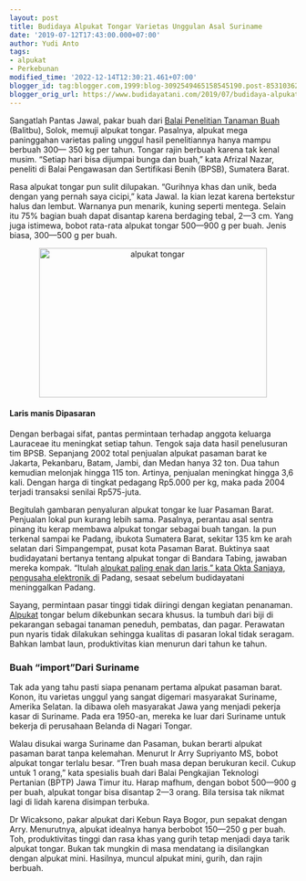 ```yaml
---
layout: post
title: Budidaya Alpukat Tongar Varietas Unggulan Asal Suriname
date: '2019-07-12T17:43:00.000+07:00'
author: Yudi Anto
tags:
- alpukat
- Perkebunan
modified_time: '2022-12-14T12:30:21.461+07:00'
blogger_id: tag:blogger.com,1999:blog-3092549465158545190.post-8531036205853952823
blogger_orig_url: https://www.budidayatani.com/2019/07/budidaya-alpukat-tongar-varietas.html
---
```


<p>Sangatlah Pantas Jawal, pakar buah dari <a href="http://balitbu.litbang.pertanian.go.id/index.php/hasil-penelitian-mainmenu-46/1006-alpukat-tongar-alpukat-unggul-dari-pasaman-barat" rel="nofollow">Balai Penelitian Tanaman Buah</a> (Balitbu), Solok, memuji alpukat tongar. Pasalnya, alpukat mega paninggahan varietas paling unggul hasil penelitiannya hanya mampu berbuah 300— 350 kg per tahun. Tongar rajin berbuah karena tak kenal musim. “Setiap hari bisa dijumpai bunga dan buah,” kata Afrizal Nazar, peneliti di Balai Pengawasan dan Sertifikasi Benih (BPSB), Sumatera Barat.</p><p>Rasa alpukat tongar pun sulit dilupakan. “Gurihnya khas dan unik, beda dengan yang pernah saya cicipi,” kata Jawal. Ia kian lezat karena bertekstur halus dan lembut. Warnanya pun menarik, kuning seperti mentega. Selain itu 75% bagian buah dapat disantap karena berdaging tebal, 2—3 cm. Yang juga istimewa, bobot rata-rata alpukat tongar 500—900 g per buah. Jenis biasa, 300—500 g per buah.</p><div style="clear: both; text-align: center;"><a style="margin-left: 1em; margin-right: 1em;" href="https://i0.wp.com/1.bp.blogspot.com/-piID0DLqqdI/XSb_yChmLsI/AAAAAAAAC5E/TqWWNHqX-Z0g6wuW2klOQhecpXcuYbYEACLcBGAs/s1600/alpukat_800x525.jpg?ssl=1"><img loading="lazy" title="alpukat tongar" src="https://i1.wp.com/1.bp.blogspot.com/-piID0DLqqdI/XSb_yChmLsI/AAAAAAAAC5E/TqWWNHqX-Z0g6wuW2klOQhecpXcuYbYEACLcBGAs/s400/alpukat_800x525.jpg?resize=400%2C262&amp;ssl=1" alt="alpukat tongar" width="400" height="262" border="0" data-original-height="525" data-original-width="800" data-recalc-dims="1" /></a></div><h4>Laris manis Dipasaran</h4><p>Dengan berbagai sifat, pantas permintaan terhadap anggota keluarga Lauraceae itu meningkat setiap tahun. Tengok saja data hasil penelusuran tim BPSB. Sepanjang 2002 total penjualan alpukat pasaman barat ke Jakarta, Pekanbaru, Batam, Jambi, dan Medan hanya 32 ton. Dua tahun kemudian melonjak hingga 115 ton. Artinya, penjualan meningkat hingga 3,6 kali. Dengan harga di tingkat pedagang Rp5.000 per kg, maka pada 2004 terjadi transaksi senilai Rp575-juta.</p><p>Begitulah gambaran penyaluran alpukat tongar ke luar Pasaman Barat. Penjualan lokal pun kurang lebih sama. Pasalnya, perantau asal sentra pinang itu kerap membawa alpukat tongar sebagai buah tangan. Ia pun terkenal sampai ke Padang, ibukota Sumatera Barat, sekitar 135 km ke arah selatan dari Simpangempat, pusat kota Pasaman Barat. Buktinya saat budidayatani bertanya tentang alpukat tongar di Bandara Tabing, jawaban mereka kompak. “Itulah <a style="width: auto !important;" href="https://www.budidayatani.com/2019/06/varian-alpukat-dari-3-kota-di-tanah-air.html" data-wpil-post-to-="data-wpil-post-to-">alpukat paling enak dan laris,” kata Okta Sanjaya, pengusaha elektronik di</a> Padang, sesaat sebelum budidayatani meninggalkan Padang.</p><p>Sayang, permintaan pasar tinggi tidak diiringi dengan kegiatan penanaman. <a href="https://www.cabi.org/isc/datasheet/49072" rel="nofollow">Alpukat</a> tongar belum dikebunkan secara khusus. Ia tumbuh dari biji di pekarangan sebagai tanaman peneduh, pembatas, dan pagar. Perawatan pun nyaris tidak dilakukan sehingga kualitas di pasaran lokal tidak seragam. Bahkan lambat laun, produktivitas kian menurun dari tahun ke tahun.</p><h3>Buah &#8220;import&#8221;Dari Suriname</h3><p>Tak ada yang tahu pasti siapa penanam pertama alpukat pasaman barat. Konon, itu varietas unggul yang sangat digemari masyarakat Suriname, Amerika Selatan. Ia dibawa oleh masyarakat Jawa yang menjadi pekerja kasar di Suriname. Pada era 1950-an, mereka ke luar dari Suriname untuk bekerja di perusahaan Belanda di Nagari Tongar.</p><p>Walau disukai warga Suriname dan Pasaman, bukan berarti alpukat pasaman barat tanpa kelemahan. Menurut Ir Arry Supriyanto MS, bobot alpukat tongar terlalu besar. “Tren buah masa depan berukuran kecil. Cukup untuk 1 orang,” kata spesialis buah dari Balai Pengkajian Teknologi Pertanian (BPTP) Jawa Timur itu. Harap mafhum, dengan bobot 500—900 g per buah, alpukat tongar bisa disantap 2—3 orang. Bila tersisa tak nikmat lagi di lidah karena disimpan terbuka.</p><p>Dr Wicaksono, pakar alpukat dari Kebun Raya Bogor, pun sepakat dengan Arry. Menurutnya, alpukat idealnya hanya berbobot 150—250 g per buah. Toh, produktivitas tinggi dan rasa khas yang gurih tetap menjadi daya tarik alpukat tongar. Bukan tak mungkin di masa mendatang ia disilangkan dengan alpukat mini. Hasilnya, muncul alpukat mini, gurih, dan rajin berbuah.</p>